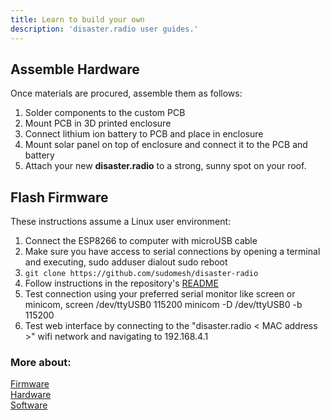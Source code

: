 ```yaml
---
title: Learn to build your own 
description: 'disaster.radio user guides.'
---
```


## Assemble Hardware  

Once materials are procured, assemble them as follows:  

1. Solder components to the custom PCB
2. Mount PCB in 3D printed enclosure
3. Connect lithium ion battery to PCB and place in enclosure
4. Mount solar panel on top of enclosure and connect it to the PCB and battery
5. Attach your new **disaster.radio** to a strong, sunny spot on your roof.   

## Flash Firmware  

These instructions assume a Linux user environment:  

1. Connect the ESP8266 to computer with microUSB cable
2. Make sure you have access to serial connections by opening a terminal and executing, 
        sudo adduser <your username> dialout
        sudo reboot 
3. `git clone https://github.com/sudomesh/disaster-radio`
4. Follow instructions in the repository's [README](https://github.com/sudomesh/disaster-radio)
5. Test connection using your preferred serial monitor like screen or minicom,
        screen /dev/ttyUSB0 115200 
        minicom -D /dev/ttyUSB0 -b 115200
6. Test web interface by connecting to the "disaster.radio < MAC address >" wifi network and navigating to 192.168.4.1 

### More about:  
[Firmware](/learn/firmware)    
[Hardware](/learn/hardware)  
[Software](/learn/software)  

